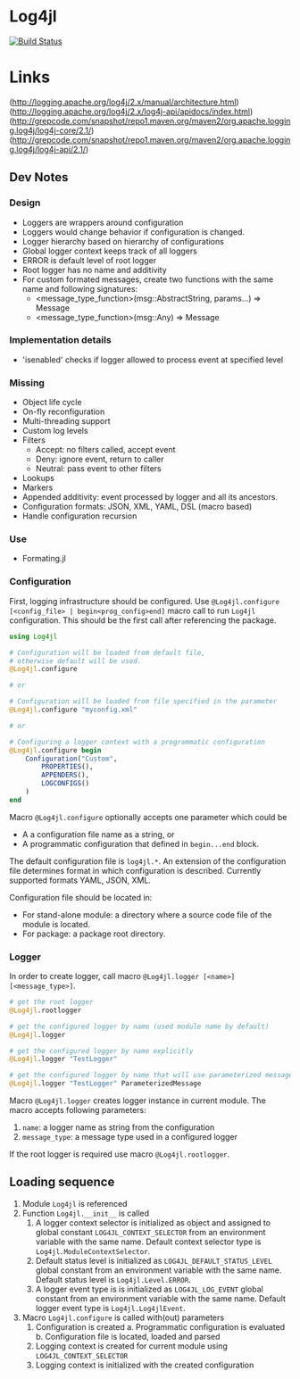 # Log4jl

[![Build Status](https://travis-ci.org/wildart/Log4jl.jl.svg?branch=master)](https://travis-ci.org/wildart/Log4jl.jl)

# Links
(http://logging.apache.org/log4j/2.x/manual/architecture.html)
(http://logging.apache.org/log4j/2.x/log4j-api/apidocs/index.html)
(http://grepcode.com/snapshot/repo1.maven.org/maven2/org.apache.logging.log4j/log4j-core/2.1/)
(http://grepcode.com/snapshot/repo1.maven.org/maven2/org.apache.logging.log4j/log4j-api/2.1/)

## Dev Notes

### Design
- Loggers are wrappers around configuration
- Loggers would change behavior if configuration is changed.
- Logger hierarchy based on hierarchy of configurations
- Global logger context keeps track of all loggers
- ERROR is default level of root logger
- Root logger has no name and additivity
- For custom formated messages, create two functions with the same name and following signatures:
  - <message_type_function>(msg::AbstractString, params...) => Message
  - <message_type_function>(msg::Any) => Message

### Implementation details
- 'isenabled' checks if logger allowed to process event at specified level

### Missing
- Object life cycle
- On-fly reconfiguration
- Multi-threading support
- Custom log levels
- Filters
  - Accept: no filters called, accept event
  - Deny: ignore event, return to caller
  - Neutral: pass event to other filters
- Lookups
- Markers
- Appended additivity: event processed by logger and all its ancestors.
- Configuration formats: JSON, XML, YAML, DSL (macro based)
- Handle configuration recursion

### Use
- Formating.jl


### Configuration

First, logging infrastructure should be configured. Use `@Log4jl.configure [<config_file> | begin<prog_config>end]`  macro call to run `Log4jl` configuration. This should be the first call after referencing the package.

```julia
using Log4jl

# Configuration will be loaded from default file,
# otherwise default will be used.
@Log4jl.configure

# or

# Configuration will be loaded from file specified in the parameter
@Log4jl.configure "myconfig.xml"

# or

# Configuring a logger context with a programmatic configuration
@Log4jl.configure begin
    Configuration("Custom",
        PROPERTIES(),
        APPENDERS(),
        LOGCONFIGS()
    )
end
```
Macro `@Log4jl.configure` optionally accepts one parameter which could be

- A a configuration file name as a string, or
- A programmatic configuration that defined in `begin...end` block.

The default configuration file is `log4jl.*`. An extension of the configuration file determines format in which configuration is described. Currently supported formats YAML, JSON, XML.

Configuration file should be located in:
- For stand-alone module: a directory where a source code file of the module is located.
- For package: a package root directory.



### Logger

In order to create logger, call macro `@Log4jl.logger [<name>] [<message_type>]`.

```julia
# get the root logger
@Log4jl.rootlogger

# get the configured logger by name (used module name by default)
@Log4jl.logger

# get the configured logger by name explicitly
@Log4jl.logger "TestLogger"

# get the configured logger by name that will use parameterized messages
@Log4jl.logger "TestLogger" ParameterizedMessage
```

Macro `@Log4jl.logger` creates logger instance in current module. The macro accepts following parameters:

1. `name`: a logger name as string from the configuration
2. `message_type`: a message type used in a configured logger

If the root logger is required use macro `@Log4jl.rootlogger`.


## Loading sequence

1. Module `Log4jl` is referenced
2. Function `Log4jl.__init__` is called
    1. A logger context selector is initialized as object and assigned to global constant `LOG4JL_CONTEXT_SELECTOR` from an environment variable with the same name. Default context selector type is `Log4jl.ModuleContextSelector`.
    2. Default status level is initialized as `LOG4JL_DEFAULT_STATUS_LEVEL` global constant from an environment variable with the same name.  Default status level is `Log4jl.Level.ERROR`.
    3. A logger event type is is initialized as `LOG4JL_LOG_EVENT` global constant from an environment variable with the same name. Default logger event type is `Log4jl.Log4jlEvent`.
3. Macro `Log4jl.configure` is called with(out) parameters
    1. Configuration is created
        a. Programmatic configuration is evaluated
        b. Configuration file is located, loaded and parsed
    2. Logging context is created for current module using `LOG4JL_CONTEXT_SELECTOR`
    3. Logging context is initialized with the created configuration


